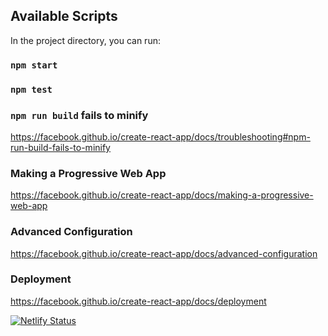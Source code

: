 ## Available Scripts

In the project directory, you can run:

### `npm start`

### `npm test`

### `npm run build` fails to minify

https://facebook.github.io/create-react-app/docs/troubleshooting#npm-run-build-fails-to-minify

### Making a Progressive Web App

https://facebook.github.io/create-react-app/docs/making-a-progressive-web-app

### Advanced Configuration

https://facebook.github.io/create-react-app/docs/advanced-configuration

### Deployment

https://facebook.github.io/create-react-app/docs/deployment

[![Netlify Status](https://api.netlify.com/api/v1/badges/019f7e33-3ffd-47da-99c9-e34b87ec48c6/deploy-status)](https://app.netlify.com/sites/spashop/deploys)
